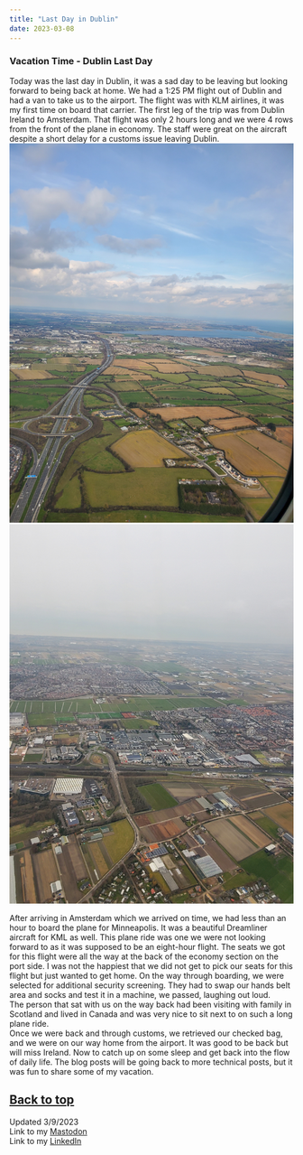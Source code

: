 ```yaml
---
title: "Last Day in Dublin"
date: 2023-03-08
---
```

### Vacation Time - Dublin Last Day

Today was the last day in Dublin, it was a sad day to be leaving but looking forward to being back at home. We had a 1:25 PM flight out of Dublin and had a van to take us to the airport. The flight was with KLM airlines, it was my first time on board that carrier. The first leg of the trip was from Dublin Ireland to Amsterdam. That flight was only 2 hours long and we were 4 rows from the front of the plane in economy. The staff were great on the aircraft despite a short delay for a customs issue leaving Dublin.\
![alt text](https://github.com/Nathan1824/Blog-Post-Dev/blob/main/_pictures/_Posts/03_08_2023/Leaving_Dublin.jpg?raw=true)
![alt text](https://github.com/Nathan1824/Blog-Post-Dev/blob/main/_pictures/_Posts/03_08_2023/Entering_Amsterdam.jpg?raw=true)

After arriving in Amsterdam which we arrived on time, we had less than an hour to board the plane for Minneapolis. It was a beautiful Dreamliner aircraft for KML as well. This plane ride was one we were not looking forward to as it was supposed to be an eight-hour flight. The seats we got for this flight were all the way at the back of the economy section on the port side. I was not the happiest that we did not get to pick our seats for this flight but just wanted to get home. On the way through boarding, we were selected for additional security screening. They had to swap our hands belt area and socks and test it in a machine, we passed, laughing out loud.\
The person that sat with us on the way back had been visiting with family in Scotland and lived in Canada and was very nice to sit next to on such a long plane ride.\
Once we were back and through customs, we retrieved our checked bag, and we were on our way home from the airport. It was good to be back but will miss Ireland. Now to catch up on some sleep and get back into the flow of daily life. The blog posts will be going back to more technical posts, but it was fun to share some of my vacation.

<a href="#top">Back to top</a>
---
Updated 3/9/2023\
Link to my <a rel="me" href="https://tech.lgbt/@NathanHamblin_MI6">Mastodon</a>\
Link to my <a rel="me" href="https://www.linkedin.com/in/nathan-hamblin">LinkedIn</a>